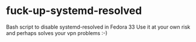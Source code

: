 # fuck-up-systemd-resolved
Bash script to disable systemd-resolved in Fedora 33
Use it at your own risk and perhaps solves your vpn problems :-)
